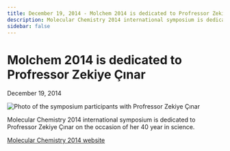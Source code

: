 ```yaml
---
title: December 19, 2014 - Molchem 2014 is dedicated to Profressor Zekiye Çınar
description: Molecular Chemistry 2014 international symposium is dedicated to Profressor Zekiye Çınar on the occasion of her 40 year in science.
sidebar: false
---
```


# Molchem 2014 is dedicated to Profressor Zekiye Çınar

December 19, 2014

![Photo of the symposium participants with Profressor Zekiye Çınar](/images/2014-12-19-molecular-chemistry-2014-prof-dr-zekiye-cinar-adina-adanmistir.webp)

Molecular Chemistry 2014 international symposium is dedicated to Profressor Zekiye Çınar on the occasion of her 40 year in science.

[Molecular Chemistry 2014 website](http://www.molchem2014.chemicalphysics.org.tr/)

